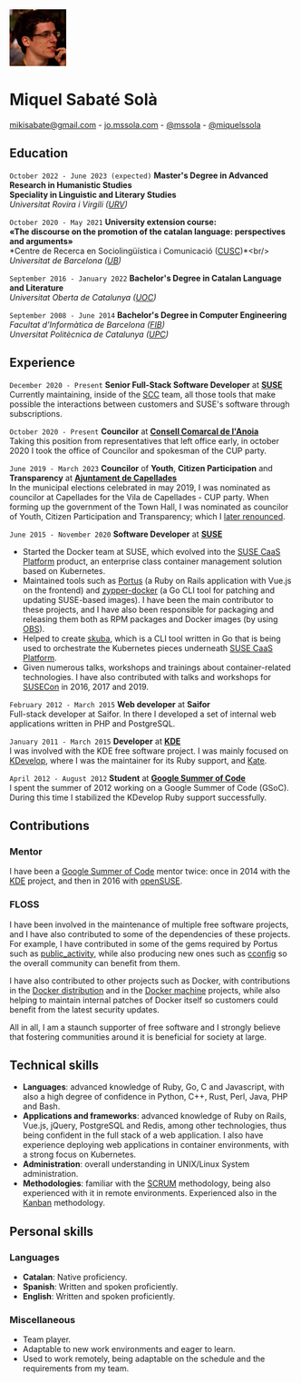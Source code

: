 <img src="/images/me.jpeg" alt="Miquel's picture" id="image-profile" title="It's-a Me, Miquel!" width="100" height="100">

# Miquel Sabaté Solà

<div class="info">
    <a href="mailto:mikisabate@gmail.com"><i class="fa fa-envelope"></i> mikisabate@gmail.com</a> -
    <a href="http://jo.mssola.com/" data-proofer-ignore><i class="fa fa-home"></i> jo.mssola.com</a> -
    <a href="https://github.com/mssola"><i class="fa fa-github"></i> @mssola</a> -
    <a href="https://twitter.com/miquelssola"><i class="fa fa-twitter"></i> @miquelssola</a>
</div>

## Education

`October 2022 - June 2023 (expected)`
**Master's Degree in Advanced Research in Humanistic Studies**<br/>**Speciality in Linguistic and Literary Studies**
<br/>
*Universitat Rovira i Virgili ([URV](https://www.urv.cat/en/))*

`October 2020 - May 2021`
**University extension course:**<br/>**«The discourse on the promotion of the catalan language: perspectives and arguments»**
<br/>
*Centre de Recerca en Sociolingüística i Comunicació ([CUSC](https://www.ub.edu/web/ub/en/recerca_innovacio/recerca_a_la_UB/observatoris/observatoris/cusc.html?))*<br/>
*Universitat de Barcelona ([UB](https://www.ub.edu/web/portal/en/))*

`September 2016 - January 2022`
**Bachelor's Degree in Catalan Language and Literature**
<br/>
*Universitat Oberta de Catalunya ([UOC](https://www.uoc.edu/portal/en/index.html))*

`September 2008 - June 2014`
**Bachelor's Degree in Computer Engineering**<br/>
*Facultat d'Informàtica de Barcelona ([FIB](https://www.fib.upc.edu/en))*<br/>
*Unversitat Politècnica de Catalunya ([UPC](https://www.upc.edu/en))*

## Experience
`December 2020 - Present`
**Senior Full-Stack Software Developer** at **[SUSE](https://www.suse.com/)**<br/>
Currently maintaining, inside of the [SCC](https://scc.suse.com) team, all those tools that make possible the interactions between customers and SUSE's software through subscriptions.

`October 2020 - Present`
**Councilor** at **[Consell Comarcal de l'Anoia](https://www.anoia.cat/)**<br/>
Taking this position from representatives that left office early, in october 2020 I took the office of Councilor and spokesman of the CUP party.

`June 2019 - March 2023`
**Councilor** of **Youth**, **Citizen Participation** and **Transparency** at **[Ajuntament de Capellades](https://www.capellades.cat/)**<br/>
In the municipal elections celebrated in may 2019, I was nominated as councilor at Capellades for the Vila de Capellades - CUP party. When forming up the government of the Town Hall, I was nominated as councilor of Youth, Citizen Participation and Transparency; which I [later renounced](http://viladecapellades.cat/noticia/309/comunicat-de-vila-de-capellades-cup-en-relacio-a-la-sortida-del-govern).

`June 2015 - November 2020`
**Software Developer** at **[SUSE](https://www.suse.com/)**
- Started the Docker team at SUSE, which evolved into the [SUSE CaaS Platform](https://www.suse.com/products/caas-platform/) product, an enterprise class container management solution based on Kubernetes.
- Maintained tools such as [Portus](https://github.com/SUSE/Portus) (a Ruby on Rails application with Vue.js on the frontend) and [zypper-docker](https://github.com/SUSE/zypper-docker) (a Go CLI tool for patching and updating SUSE-based images). I have been the main contributor to these projects, and I have also been responsible for packaging and releasing them both as RPM packages and Docker images (by using [OBS](https://build.opensuse.org/)).
- Helped to create [skuba](https://github.com/SUSE/skuba), which is a CLI tool written in Go that is being used to orchestrate the Kubernetes pieces underneath [SUSE CaaS Platform](https://www.suse.com/products/caas-platform/).
- Given numerous talks, workshops and trainings about container-related technologies. I have also contributed with talks and workshops for [SUSECon](https://www.susecon.com/) in 2016, 2017 and 2019.

`February 2012 - March 2015`
**Web developer** at **Saifor**<br/>
Full-stack developer at Saifor. In there I developed a set of internal web applications written in PHP and PostgreSQL.

`January 2011 - March 2015`
**Developer** at **[KDE](https://kde.org/)**<br/>
I was involved with the KDE free software project. I was mainly focused on
[KDevelop](https://www.kdevelop.org), where I was the maintainer for its Ruby
support, and [Kate](https://kate-editor.org).

`April 2012 - August 2012`
**Student** at **[Google Summer of Code](https://summerofcode.withgoogle.com/)**<br/>
I spent the summer of 2012 working on a Google Summer of Code (GSoC). During this time I stabilized the KDevelop Ruby support successfully.

## Contributions

### Mentor

I have been a [Google Summer of Code](https://summerofcode.withgoogle.com/) mentor twice: once in 2014 with the [KDE](https://kde.org/) project, and then in 2016 with [openSUSE](https://www.opensuse.org/).

### FLOSS

I have been involved in the maintenance of multiple free software projects, and I have also contributed to some of the dependencies of these projects. For example, I have contributed in some of the gems required by Portus such as [public_activity](https://github.com/chaps-io/public_activity), while also producing new ones such as [cconfig](https://github.com/mssola/cconfig) so the overall community can benefit from them.

I have also contributed to other projects such as Docker, with contributions in the [Docker distribution](https://github.com/docker/distribution) and  in the [Docker machine](https://github.com/docker/machine) projects, while also helping to maintain internal patches of Docker itself so customers could benefit from the latest security updates.

All in all, I am a staunch supporter of free software and I strongly believe that fostering communities around it is beneficial for society at large.

## Technical skills

- **Languages**: advanced knowledge of Ruby, Go, C and Javascript, with also a high degree of confidence in Python, C++, Rust, Perl, Java, PHP and Bash.
- **Applications and frameworks**: advanced knowledge of Ruby on Rails, Vue.js, jQuery, PostgreSQL and Redis, among other technologies, thus being confident in the full stack of a web application. I also have experience deploying web applications in container environments, with a strong focus on Kubernetes.
- **Administration**: overall understanding in UNIX/Linux System administration.
- **Methodologies**: familiar with the [SCRUM](https://www.scrum.org/) methodology, being also experienced with it in remote environments. Experienced also in the [Kanban](https://en.wikipedia.org/wiki/Kanban) methodology.

## Personal skills

### Languages

- **Catalan**: Native proficiency.
- **Spanish**: Written and spoken proficiently.
- **English**: Written and spoken proficiently.

### Miscellaneous

- Team player.
- Adaptable to new work environments and eager to learn.
- Used to work remotely, being adaptable on the schedule and the requirements from my team.
